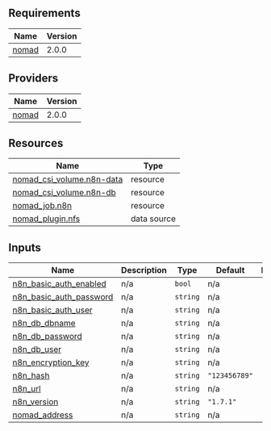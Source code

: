 <!-- BEGIN_TF_DOCS -->
## Requirements

| Name | Version |
|------|---------|
| <a name="requirement_nomad"></a> [nomad](#requirement\_nomad) | 2.0.0 |

## Providers

| Name | Version |
|------|---------|
| <a name="provider_nomad"></a> [nomad](#provider\_nomad) | 2.0.0 |

## Resources

| Name | Type |
|------|------|
| [nomad_csi_volume.n8n-data](https://registry.terraform.io/providers/hashicorp/nomad/2.0.0/docs/resources/csi_volume) | resource |
| [nomad_csi_volume.n8n-db](https://registry.terraform.io/providers/hashicorp/nomad/2.0.0/docs/resources/csi_volume) | resource |
| [nomad_job.n8n](https://registry.terraform.io/providers/hashicorp/nomad/2.0.0/docs/resources/job) | resource |
| [nomad_plugin.nfs](https://registry.terraform.io/providers/hashicorp/nomad/2.0.0/docs/data-sources/plugin) | data source |

## Inputs

| Name | Description | Type | Default | Required |
|------|-------------|------|---------|:--------:|
| <a name="input_n8n_basic_auth_enabled"></a> [n8n\_basic\_auth\_enabled](#input\_n8n\_basic\_auth\_enabled) | n/a | `bool` | n/a | yes |
| <a name="input_n8n_basic_auth_password"></a> [n8n\_basic\_auth\_password](#input\_n8n\_basic\_auth\_password) | n/a | `string` | n/a | yes |
| <a name="input_n8n_basic_auth_user"></a> [n8n\_basic\_auth\_user](#input\_n8n\_basic\_auth\_user) | n/a | `string` | n/a | yes |
| <a name="input_n8n_db_dbname"></a> [n8n\_db\_dbname](#input\_n8n\_db\_dbname) | n/a | `string` | n/a | yes |
| <a name="input_n8n_db_password"></a> [n8n\_db\_password](#input\_n8n\_db\_password) | n/a | `string` | n/a | yes |
| <a name="input_n8n_db_user"></a> [n8n\_db\_user](#input\_n8n\_db\_user) | n/a | `string` | n/a | yes |
| <a name="input_n8n_encryption_key"></a> [n8n\_encryption\_key](#input\_n8n\_encryption\_key) | n/a | `string` | n/a | yes |
| <a name="input_n8n_hash"></a> [n8n\_hash](#input\_n8n\_hash) | n/a | `string` | `"123456789"` | no |
| <a name="input_n8n_url"></a> [n8n\_url](#input\_n8n\_url) | n/a | `string` | n/a | yes |
| <a name="input_n8n_version"></a> [n8n\_version](#input\_n8n\_version) | n/a | `string` | `"1.7.1"` | no |
| <a name="input_nomad_address"></a> [nomad\_address](#input\_nomad\_address) | n/a | `string` | n/a | yes |
<!-- END_TF_DOCS -->
